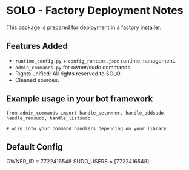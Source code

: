 # SOLO - Factory Deployment Notes
This package is prepared for deployment in a factory installer.

## Features Added
- `runtime_config.py` + `config_runtime.json` runtime management.
- `admin_commands.py` for owner/sudo commands.
- Rights unified: All rights reserved to SOLO.
- Cleaned sources.

## Example usage in your bot framework
```
from admin_commands import handle_setowner, handle_addsudo, handle_remsudo, handle_listsudo

# wire into your command handlers depending on your library
```

## Default Config
OWNER_ID = 7722416548
SUDO_USERS = [7722416548]
